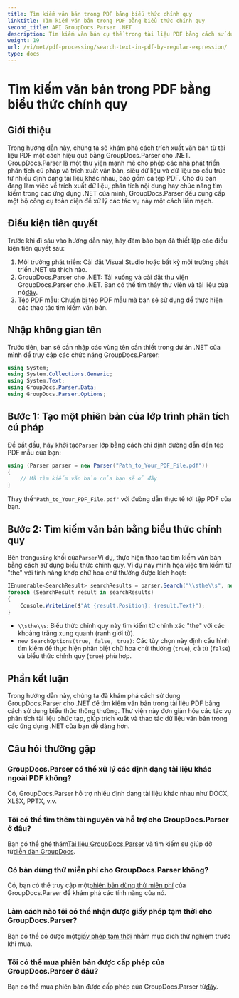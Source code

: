 ```yaml
---
title: Tìm kiếm văn bản trong PDF bằng biểu thức chính quy
linktitle: Tìm kiếm văn bản trong PDF bằng biểu thức chính quy
second_title: API GroupDocs.Parser .NET
description: Tìm kiếm văn bản cụ thể trong tài liệu PDF bằng cách sử dụng biểu thức thông thường với GroupDocs.Parser. Trích xuất, phân tích và thao tác văn bản PDF một cách dễ dàng.
weight: 19
url: /vi/net/pdf-processing/search-text-in-pdf-by-regular-expression/
type: docs
---
```

# Tìm kiếm văn bản trong PDF bằng biểu thức chính quy

## Giới thiệu
Trong hướng dẫn này, chúng ta sẽ khám phá cách trích xuất văn bản từ tài liệu PDF một cách hiệu quả bằng GroupDocs.Parser cho .NET. GroupDocs.Parser là một thư viện mạnh mẽ cho phép các nhà phát triển phân tích cú pháp và trích xuất văn bản, siêu dữ liệu và dữ liệu có cấu trúc từ nhiều định dạng tài liệu khác nhau, bao gồm cả tệp PDF. Cho dù bạn đang làm việc về trích xuất dữ liệu, phân tích nội dung hay chức năng tìm kiếm trong các ứng dụng .NET của mình, GroupDocs.Parser đều cung cấp một bộ công cụ toàn diện để xử lý các tác vụ này một cách liền mạch.
## Điều kiện tiên quyết
Trước khi đi sâu vào hướng dẫn này, hãy đảm bảo bạn đã thiết lập các điều kiện tiên quyết sau:
1. Môi trường phát triển: Cài đặt Visual Studio hoặc bất kỳ môi trường phát triển .NET ưa thích nào.
2.  GroupDocs.Parser cho .NET: Tải xuống và cài đặt thư viện GroupDocs.Parser cho .NET. Bạn có thể tìm thấy thư viện và tài liệu của nó[đây](https://releases.groupdocs.com/parser/net/).
3. Tệp PDF mẫu: Chuẩn bị tệp PDF mẫu mà bạn sẽ sử dụng để thực hiện các thao tác tìm kiếm văn bản.

## Nhập không gian tên
Trước tiên, bạn sẽ cần nhập các vùng tên cần thiết trong dự án .NET của mình để truy cập các chức năng GroupDocs.Parser:
```csharp
using System;
using System.Collections.Generic;
using System.Text;
using GroupDocs.Parser.Data;
using GroupDocs.Parser.Options;
```
## Bước 1: Tạo một phiên bản của lớp trình phân tích cú pháp
 Để bắt đầu, hãy khởi tạo`Parser` lớp bằng cách chỉ định đường dẫn đến tệp PDF mẫu của bạn:
```csharp
using (Parser parser = new Parser("Path_to_Your_PDF_File.pdf"))
{
    // Mã tìm kiếm văn bản của bạn sẽ ở đây
}
```
 Thay thế`"Path_to_Your_PDF_File.pdf"` với đường dẫn thực tế tới tệp PDF của bạn.
## Bước 2: Tìm kiếm văn bản bằng biểu thức chính quy
 Bên trong`using` khối của`Parser`Ví dụ, thực hiện thao tác tìm kiếm văn bản bằng cách sử dụng biểu thức chính quy. Ví dụ này minh họa việc tìm kiếm từ "the" với tính năng khớp chữ hoa chữ thường được kích hoạt:
```csharp
IEnumerable<SearchResult> searchResults = parser.Search("\\sthe\\s", new SearchOptions(true, false, true));
foreach (SearchResult result in searchResults)
{
    Console.WriteLine($"At {result.Position}: {result.Text}");
}
```
- `\\sthe\\s`: Biểu thức chính quy này tìm kiếm từ chính xác "the" với các khoảng trắng xung quanh (ranh giới từ).
- `new SearchOptions(true, false, true)`: Các tùy chọn này định cấu hình tìm kiếm để thực hiện phân biệt chữ hoa chữ thường (`true`), cả từ (`false`) và biểu thức chính quy (`true`) phù hợp.

## Phần kết luận
Trong hướng dẫn này, chúng ta đã khám phá cách sử dụng GroupDocs.Parser cho .NET để tìm kiếm văn bản trong tài liệu PDF bằng cách sử dụng biểu thức thông thường. Thư viện này đơn giản hóa các tác vụ phân tích tài liệu phức tạp, giúp trích xuất và thao tác dữ liệu văn bản trong các ứng dụng .NET của bạn dễ dàng hơn.

## Câu hỏi thường gặp
### GroupDocs.Parser có thể xử lý các định dạng tài liệu khác ngoài PDF không?
Có, GroupDocs.Parser hỗ trợ nhiều định dạng tài liệu khác nhau như DOCX, XLSX, PPTX, v.v.
### Tôi có thể tìm thêm tài nguyên và hỗ trợ cho GroupDocs.Parser ở đâu?
 Bạn có thể ghé thăm[Tài liệu GroupDocs.Parser](https://tutorials.groupdocs.com/parser/net/) và tìm kiếm sự giúp đỡ từ[diễn đàn GroupDocs](https://forum.groupdocs.com/c/parser/17).
### Có bản dùng thử miễn phí cho GroupDocs.Parser không?
 Có, bạn có thể truy cập một[phiên bản dùng thử miễn phí](https://releases.groupdocs.com/) của GroupDocs.Parser để khám phá các tính năng của nó.
### Làm cách nào tôi có thể nhận được giấy phép tạm thời cho GroupDocs.Parser?
 Bạn có thể có được một[giấy phép tạm thời](https://purchase.groupdocs.com/temporary-license/) nhằm mục đích thử nghiệm trước khi mua.
### Tôi có thể mua phiên bản được cấp phép của GroupDocs.Parser ở đâu?
 Bạn có thể mua phiên bản được cấp phép của GroupDocs.Parser từ[đây](https://purchase.groupdocs.com/buy).